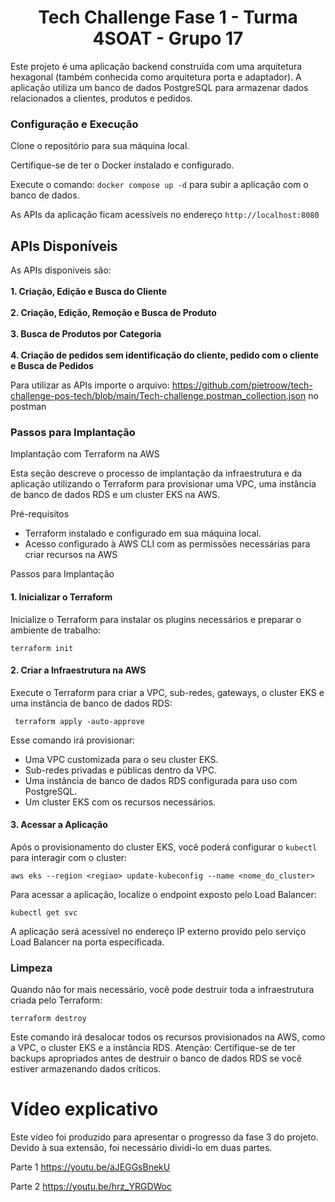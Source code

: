 <h1 align="center">Tech Challenge Fase 1 - Turma 4SOAT - Grupo 17</h1>  
Este projeto é uma aplicação backend construída com uma arquitetura hexagonal (também conhecida como arquitetura porta e adaptador).   
A aplicação utiliza um banco de dados PostgreSQL para armazenar dados relacionados a clientes, produtos e pedidos.  

<h3>Configuração e Execução</h3>  
Clone o repositório para sua máquina local.

Certifique-se de ter o Docker instalado e configurado.

Execute o comando: ``` docker compose up -d ``` para subir a aplicação com o banco de dados.

As APIs da aplicação ficam acessíveis no endereço ``` http://localhost:8080 ```


## APIs Disponíveis

As APIs disponíveis são: <br />  
**1. Criação, Edição e Busca do Cliente** <br />  
**2. Criação, Edição, Remoção e Busca de Produto**<br />  
**3. Busca de Produtos por Categoria**<br />  
**4. Criação de pedidos sem identificação do cliente, pedido com o cliente e Busca de Pedidos**<br />

Para utilizar as APIs importe o arquivo: https://github.com/pietroow/tech-challenge-pos-tech/blob/main/Tech-challenge.postman_collection.json no postman

### Passos para Implantação

Implantação com Terraform na AWS

Esta seção descreve o processo de implantação da infraestrutura e da aplicação utilizando o Terraform para provisionar uma VPC, uma instância de banco de dados RDS e um cluster EKS na AWS.

Pré-requisitos

-	Terraform instalado e configurado em sua máquina local.
-	Acesso configurado à AWS CLI com as permissões necessárias para criar recursos na AWS

Passos para Implantação

#### 1.	Inicializar o Terraform
  Inicialize o Terraform para instalar os plugins necessários e preparar o ambiente de trabalho:
  ```
 terraform init
  ```

#### 2.	Criar a Infraestrutura na AWS

 Execute o Terraform para criar a VPC, sub-redes, gateways, o cluster EKS e uma         instância de banco de dados RDS:
```
 terraform apply -auto-approve
```
Esse comando irá provisionar:

- Uma VPC customizada para o seu cluster EKS.
- Sub-redes privadas e públicas dentro da VPC.
- Uma instância de banco de dados RDS configurada para uso com PostgreSQL.
- Um cluster EKS com os recursos necessários.

#### 3. Acessar a Aplicação

Após o provisionamento do cluster EKS, você poderá configurar o `kubectl` para interagir com o cluster:
```
aws eks --region <regiao> update-kubeconfig --name <nome_do_cluster>
```
Para acessar a aplicação, localize o endpoint exposto pelo Load Balancer:
```
kubectl get svc
```
A aplicação será acessível no endereço IP externo provido pelo serviço Load Balancer na porta especificada.

### Limpeza

Quando não for mais necessário, você pode destruir toda a infraestrutura criada pelo Terraform:
```
terraform destroy
```
Este comando irá desalocar todos os recursos provisionados na AWS, como a VPC, o cluster EKS e a instância RDS.
Atenção: Certifique-se de ter backups apropriados antes de destruir o banco de dados RDS se você estiver armazenando dados críticos.



# Vídeo explicativo
Este vídeo foi produzido para apresentar o progresso da fase 3 do projeto. Devido à sua extensão, foi necessário dividi-lo em duas partes.

Parte 1
https://youtu.be/aJEGGsBnekU

Parte 2 
https://youtu.be/hrz_YRGDWoc

